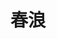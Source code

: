 ---
title: '春浪'
type: '演唱會'
pictures: '["https://raw.githubusercontent.com/Yhuang4881/cms-content-stage/main/content/resources/images/1648002908025-1183-840-pic-2.jpg","https://raw.githubusercontent.com/Yhuang4881/cms-content-stage/main/content/resources/images/1647931889444-1183-839-classic.jpg"]'
---